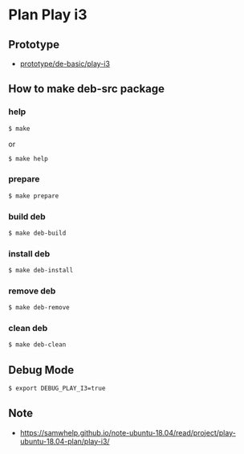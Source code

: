 
# Plan Play i3


## Prototype

* [prototype/de-basic/play-i3](../../../prototype/de-basic/play-i3)


## How to make deb-src package


### help

``` sh
$ make
```

or

``` sh
$ make help
```


### prepare

``` sh
$ make prepare
```


### build deb

``` sh
$ make deb-build
```


### install deb

``` sh
$ make deb-install
```


### remove deb

``` sh
$ make deb-remove
```


### clean deb

``` sh
$ make deb-clean
```

## Debug Mode

``` sh
$ export DEBUG_PLAY_I3=true
```


## Note

* https://samwhelp.github.io/note-ubuntu-18.04/read/project/play-ubuntu-18.04-plan/play-i3/
